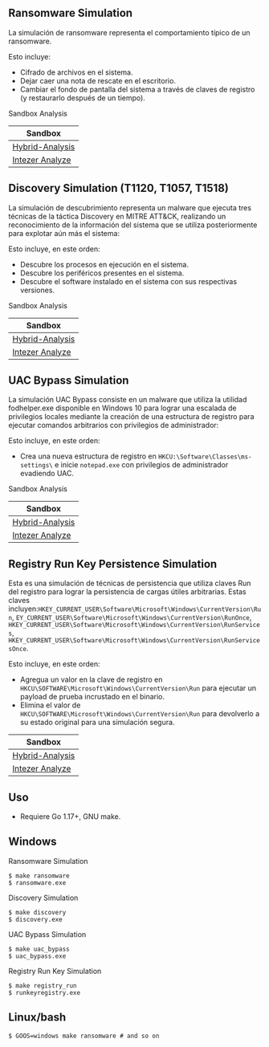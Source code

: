 ## Ransomware Simulation 
La simulación de ransomware representa el comportamiento típico de un ransomware.

Esto incluye:

- Cifrado de archivos en el sistema.
- Dejar caer una nota de rescate en el escritorio.
- Cambiar el fondo de pantalla del sistema a través de claves de registro (y restaurarlo después de un tiempo).

Sandbox Analysis 

| Sandbox |
| ------- |
| [Hybrid-Analysis](https://www.hybrid-analysis.com/sample/21b95de03a83883b67fe14d9d517782f73276649378fbb4fca632c89410c2ba9/61dff7ee07ae9c2e3f3842e4) |
| [Intezer Analyze](https://analyze.intezer.com/analyses/50b1305b-16f1-4f12-8df7-97cdaf468cec) |


## Discovery Simulation (T1120, T1057, T1518)

La simulación de descubrimiento representa un malware que ejecuta tres técnicas de la táctica Discovery en MITRE ATT&CK, realizando un reconocimiento de la información del sistema que se utiliza posteriormente para explotar aún más el sistema:

Esto incluye, en este orden:
- Descubre los procesos en ejecución en el sistema.
- Descubre los periféricos presentes en el sistema.
- Descubre el software instalado en el sistema con sus respectivas versiones.

Sandbox Analysis 

| Sandbox |
| ------- |
| [Hybrid-Analysis](https://www.hybrid-analysis.com/sample/c8fcd8419bf11385bdddc9cfd8017226493365ff97d2232f9283fbe6309830bc/61dff860d9a3de1d1f04a1fb) |
| [Intezer Analyze](https://analyze.intezer.com/analyses/0e7f5d02-1f69-43a5-b6b3-65c3cffcd21d) |



## UAC Bypass Simulation

La simulación UAC Bypass consiste en un malware que utiliza la utilidad fodhelper.exe disponible en Windows 10 para lograr una escalada de privilegios locales mediante la creación de una estructura de registro para ejecutar comandos arbitrarios con privilegios de administrador:

Esto incluye, en este orden:
- Crea una nueva estructura de registro en `HKCU:\Software\Classes\ms-settings\` e inicie `notepad.exe` con privilegios de administrador evadiendo UAC.

Sandbox Analysis

| Sandbox |
| ------- |
| [Hybrid-Analysis](https://www.hybrid-analysis.com/sample/98ee778d81174276c74ef2039163b48479b9b1d798770ea434d8d54cb35390b0) |
| [Intezer Analyze](https://analyze.intezer.com/analyses/5a60925a-7195-4b4c-8f23-5db9dfbbea5a) |


## Registry Run Key Persistence Simulation

Esta es una simulación de técnicas de persistencia que utiliza claves Run del registro para lograr la persistencia de cargas útiles arbitrarias. 
Estas claves incluyen:`HKEY_CURRENT_USER\Software\Microsoft\Windows\CurrentVersion\Run`, `EY_CURRENT_USER\Software\Microsoft\Windows\CurrentVersion\RunOnce`, `HKEY_CURRENT_USER\Software\Microsoft\Windows\CurrentVersion\RunServices`, `HKEY_CURRENT_USER\Software\Microsoft\Windows\CurrentVersion\RunServicesOnce`.

Esto incluye, en este orden:
- Agregua un valor en la clave de registro en `HKCU\SOFTWARE\Microsoft\Windows\CurrentVersion\Run` para ejecutar un payload de prueba incrustado en el binario.
- Elimina el valor de `HKCU\SOFTWARE\Microsoft\Windows\CurrentVersion\Run` para devolverlo a su estado original para una simulación segura.

| Sandbox |
| ------- |
| [Hybrid-Analysis](https://www.hybrid-analysis.com/sample/353aa45090090f298af8b1d7135b33ea03c7b5b431c31367e9468366aff227b2) |
| [Intezer Analyze](https://analyze.intezer.com/analyses/9623c141-4927-43a3-acb9-38c65b6c9a5e) |

## Uso

- Requiere Go 1.17+, GNU make.

## Windows

Ransomware Simulation
```
$ make ransomware
$ ransomware.exe
```

Discovery Simulation
```
$ make discovery
$ discovery.exe
```

UAC Bypass Simulation
```
$ make uac_bypass
$ uac_bypass.exe
```

Registry Run Key Simulation
```
$ make registry_run
$ runkeyregistry.exe
```

## Linux/bash
```
$ GOOS=windows make ransomware # and so on
```
